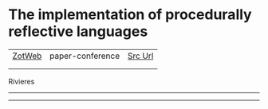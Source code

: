 
# The implementation of procedurally reflective languages
|       |       |       |
|  ---  |  ---  |  ---  |
|   [ZotWeb](http://zotero.org/users/180474/items/WDNR8CQI)    | paper-conference      | [Src Url](http://doi.org/10.1145/800055.802050)      |
|       |       |       |
|       |       |       |

Rivieres






----

----

